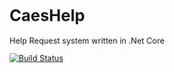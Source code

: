 # CaesHelp

Help Request system written in .Net Core

[![Build Status](https://dev.azure.com/ucdavis/CaesHelp/_apis/build/status/caeshelp%20-%20CI?branchName=master)](https://dev.azure.com/ucdavis/CaesHelp/_build/latest?definitionId=9&branchName=master)

